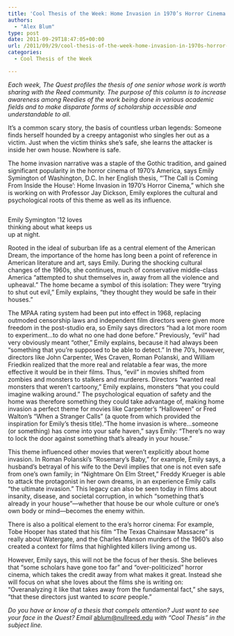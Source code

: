 ```yaml
---
title: 'Cool Thesis of the Week: Home Invasion in 1970’s Horror Cinema'
authors: 
  - "Alex Blum"
type: post
date: 2011-09-29T18:47:05+00:00
url: /2011/09/29/cool-thesis-of-the-week-home-invasion-in-1970s-horror-cinema/
categories:
  - Cool Thesis of the Week

---
```

_Each week, The Quest profiles the thesis of one senior whose work is worth sharing with the Reed community. The purpose of this column is to increase awareness among Reedies of the work being done in various academic fields and to make disparate forms of scholarship accessible and understandable to all._

It&#8217;s a common scary story, the basis of countless urban legends: Someone finds herself hounded by a creepy antagonist who singles her out as a victim. Just when the victim thinks she&#8217;s safe, she learns the attacker is inside her own house. Nowhere is safe.

The home invasion narrative was a staple of the Gothic tradition, and gained significant popularity in the horror cinema of 1970&#8217;s America, says Emily Symington of Washington, D.C. In her English thesis, “&#8217;The Call is Coming From Inside the House&#8217;: Home Invasion in 1970&#8217;s Horror Cinema,” which she is working on with Professor Jay Dickson, Emily explores the cultural and psychological roots of this theme as well as its influence.

<div id="attachment_1364" style="width: 210px" class="wp-caption alignright">
  <a href="http://www.reedquest.org/2011/09/cool-thesis-of-the-week-home-invasion-in-1970s-horror-cinema/emily/" rel="attachment wp-att-1364"><img class="size-medium wp-image-1364" title="emily" src="https://i0.wp.com/www.reedquest.org/wp-content/uploads/2012/02/emily-200x300.jpg?resize=200%2C300" alt="" data-recalc-dims="1" /></a>
  
  <p class="wp-caption-text">
    Emily Symington '12 loves thinking about what keeps us up at night.
  </p>
</div>

Rooted in the ideal of suburban life as a central element of the American Dream, the importance of the home has long been a point of reference in American literature and art, says Emily. During the shocking cultural changes of the 1960s, she continues, much of conservative middle-class America “attempted to shut themselves in, away from all the violence and upheaval.” The home became a symbol of this isolation: They were “trying to shut out evil,” Emily explains, “they thought they would be safe in their houses.”

The MPAA rating system had been put into effect in 1968, replacing outmoded censorship laws and independent film directors were given more freedom in the post-studio era, so Emily says directors “had a lot more room to experiment&#8230;to do what no one had done before.” Previously, “evil” had very obviously meant “other,” Emily explains, because it had always been “something that you&#8217;re supposed to be able to detect.” In the 70&#8217;s, however, directors like John Carpenter, Wes Craven, Roman Polanski, and William Friedkin realized that the more real and relatable a fear was, the more effective it would be in their films. Thus, “evil” in movies shifted from zombies and monsters to stalkers and murderers. Directors “wanted real monsters that weren&#8217;t cartoony,” Emily explains, monsters “that you could imagine walking around.” The psychological equation of safety and the home was therefore something they could take advantage of, making home invasion a perfect theme for movies like Carpenter&#8217;s “Halloween” or Fred Walton&#8217;s “When a Stranger Calls” (a quote from which provided the inspiration for Emily&#8217;s thesis title).“The home invasion is where&#8230;someone (or something) has come into your safe haven,” says Emily: “There&#8217;s no way to lock the door against something that&#8217;s already in your house.”

This theme influenced other movies that weren&#8217;t explicitly about home invasion. In Roman Polanski&#8217;s “Rosemary&#8217;s Baby,” for example, Emily says, a husband&#8217;s betrayal of his wife to the Devil implies that one is not even safe from one’s own family; in “Nightmare On Elm Street,” Freddy Krueger is able to attack the protagonist in her own dreams, in an experience Emily calls “the ultimate invasion.” This legacy can also be seen today in films about insanity, disease, and societal corruption, in which “something that&#8217;s already in your house”—whether that house be our whole culture or one&#8217;s own body or mind—becomes the enemy within.

There is also a political element to the era&#8217;s horror cinema: For example, Tobe Hooper has stated that his film “The Texas Chainsaw Massacre” is really about Watergate, and the Charles Manson murders of the 1960&#8217;s also created a context for films that highlighted killers living among us.

However, Emily says, this will not be the focus of her thesis. She believes that “some scholars have gone too far” and “over-politicized” horror cinema, which takes the credit away from what makes it great. Instead she will focus on what she loves about the films she is writing on: “Overanalyzing it like that takes away from the fundamental fact,” she says, “that these directors just wanted to _scare_ people.”

_Do you have or know of a thesis that compels attention? Just want to see your face in the Quest? Email_ [&#x61;&#x62;&#x6c;&#x75;&#x6d;&#x40;<span class="oe_displaynone">null</span>&#x72;&#x65;&#x65;&#x64;&#x2e;&#x65;&#x64;&#x75;][1] _with “Cool Thesis” in the subject line._

 [1]: mailto:&#x61;&#x62;&#x6c;&#x75;&#x6d;&#x40;&#x72;&#x65;&#x65;&#x64;&#x2e;&#x65;&#x64;&#x75;